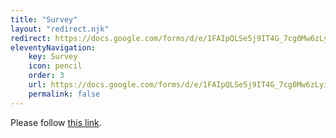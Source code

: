 ```yaml
---
title: "Survey"
layout: "redirect.njk"
redirect: https://docs.google.com/forms/d/e/1FAIpQLSe5j9IT4G_7cg0Mw6zLyiluGOelWEXv5FWl_MX7LKjAnoEjRw/viewform?usp=sf_link
eleventyNavigation:
    key: Survey
    icon: pencil
    order: 3
    url: https://docs.google.com/forms/d/e/1FAIpQLSe5j9IT4G_7cg0Mw6zLyiluGOelWEXv5FWl_MX7LKjAnoEjRw/viewform?usp=sf_link
    permalink: false
---
```

<!--
*Interested in joining the LASA Surveyor and helping write surveys? Come to a meeting in Mr. Word’s room (T214) on Fridays at lunch!
More information can be found <a href="https://docs.google.com/document/d/1jQ3OzFKKV9872uqK52Lf_0avonWVqBc7WB-GBojlga0/" target="_blank">here.</a>*
<iframe class="form" src="https://docs.google.com/forms/d/e/1FAIpQLSe5j9IT4G_7cg0Mw6zLyiluGOelWEXv5FWl_MX7LKjAnoEjRw/viewform?embedded=true" width="100%" height="450px" frameborder="0" scrolling="no" marginheight="0" marginwidth="0">Loading…</iframe>
-->
<p>Please follow <a href='https://docs.google.com/forms/d/e/1FAIpQLSe5j9IT4G_7cg0Mw6zLyiluGOelWEXv5FWl_MX7LKjAnoEjRw/viewform?usp=sf_link'>this link</a>.</p>